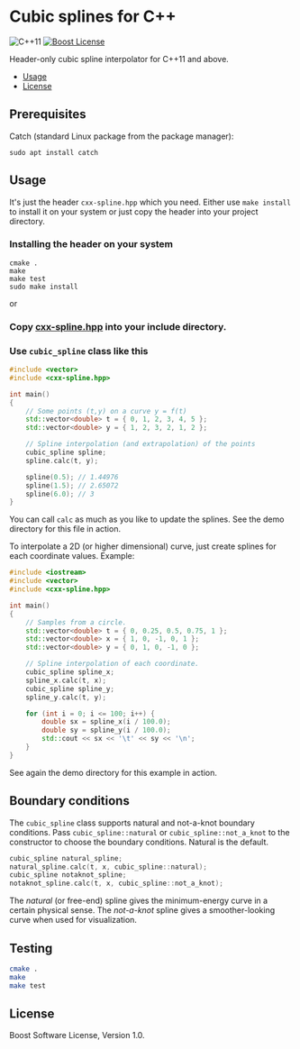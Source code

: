 # Cubic splines for C++

![C++11][cxx-badge]
[![Boost License][license-badge]](LICENSE.txt)

Header-only cubic spline interpolator for C++11 and above.

[cxx-badge]: https://img.shields.io/badge/C%2B%2B-11-orange.svg
[license-badge]: https://img.shields.io/badge/license-Boost-blue.svg

- [Usage](#usage)
- [License](#license)

## Prerequisites

Catch (standard Linux package from the package manager):

```
sudo apt install catch
```

## Usage

It's just the header `cxx-spline.hpp` which you need. Either
use `make install` to install it on your system or just copy
the header into your project directory.

### Installing the header on your system
```
cmake .
make
make test
sudo make install
```
or

### Copy [cxx-spline.hpp](cxx-spline.hpp) into your include directory.

### Use `cubic_spline` class like this

```c++
#include <vector>
#include <cxx-spline.hpp>

int main()
{
    // Some points (t,y) on a curve y = f(t)
    std::vector<double> t = { 0, 1, 2, 3, 4, 5 };
    std::vector<double> y = { 1, 2, 3, 2, 1, 2 };

    // Spline interpolation (and extrapolation) of the points
    cubic_spline spline;
    spline.calc(t, y);

    spline(0.5); // 1.44976
    spline(1.5); // 2.65072
    spline(6.0); // 3
}
```
You can call `calc` as much as you like to update the splines. See the
demo directory for this file in action.

To interpolate a 2D (or higher dimensional) curve, just create splines for each
coordinate values. Example:

```c++
#include <iostream>
#include <vector>
#include <cxx-spline.hpp>

int main()
{
    // Samples from a circle.
    std::vector<double> t = { 0, 0.25, 0.5, 0.75, 1 };
    std::vector<double> x = { 1, 0, -1, 0, 1 };
    std::vector<double> y = { 0, 1, 0, -1, 0 };

    // Spline interpolation of each coordinate.
    cubic_spline spline_x;
    spline_x.calc(t, x);
    cubic_spline spline_y;
    spline_y.calc(t, y);

    for (int i = 0; i <= 100; i++) {
        double sx = spline_x(i / 100.0);
        double sy = spline_y(i / 100.0);
        std::cout << sx << '\t' << sy << '\n';
    }
}
```
See again the demo directory for this example in action.

## Boundary conditions

The `cubic_spline` class supports natural and not-a-knot boundary conditions.
Pass `cubic_spline::natural` or `cubic_spline::not_a_knot` to the constructor
to choose the boundary conditions. Natural is the default.

```c++
cubic_spline natural_spline;
natural_spline.calc(t, x, cubic_spline::natural);
cubic_spline notaknot_spline;
notaknot_spline.calc(t, x, cubic_spline::not_a_knot);
```

The *natural* (or free-end) spline gives the minimum-energy curve in a certain
physical sense. The *not-a-knot* spline gives a smoother-looking curve when
used for visualization.


## Testing

```sh
cmake .
make
make test
```

## License

Boost Software License, Version 1.0.
